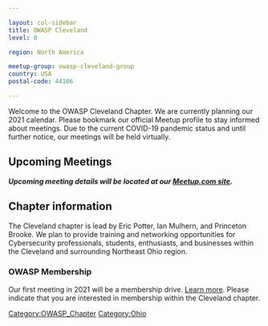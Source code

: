 ```yaml
---

layout: col-sidebar
title: OWASP Cleveland
level: 0

region: North America

meetup-group: owasp-cleveland-group
country: USA
postal-code: 44106

---
```

Welcome to the OWASP Cleveland Chapter. We are currently planning our 2021 calendar. Please bookmark our official Meetup profile to stay informed about meetings. Due to the current COVID-19 pandemic status and until further notice, our meetings will be held virtually.

## Upcoming Meetings

***Upcoming meeting details will be located at our [Meetup.com site](http://www.meetup.com/owasp-cleveland-group/).***

## Chapter information

The Cleveland chapter is lead by Eric Potter, Ian Mulhern, and Princeton Brooke. We plan to provide training and networking opportunities for Cybersecurity professionals, students, enthusiasts, and businesses within the Cleveland and surrounding Northeast Ohio region. 

### OWASP Membership

Our first meeting in 2021 will be a membership drive. [Learn more](http://www.owasp.org/index.php/Membership#Categories_of_Membership_.26_Supporters). Please indicate that you are interested in membership within the Cleveland chapter.

<!-- end list -->

[Category:OWASP_Chapter](Category:OWASP_Chapter "wikilink")
[Category:Ohio](Category:Ohio "wikilink")



